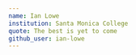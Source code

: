 ```yaml
---
name: Ian Lowe
institution: Santa Monica College
quote: The best is yet to come
github_user: ian-lowe
---
```

